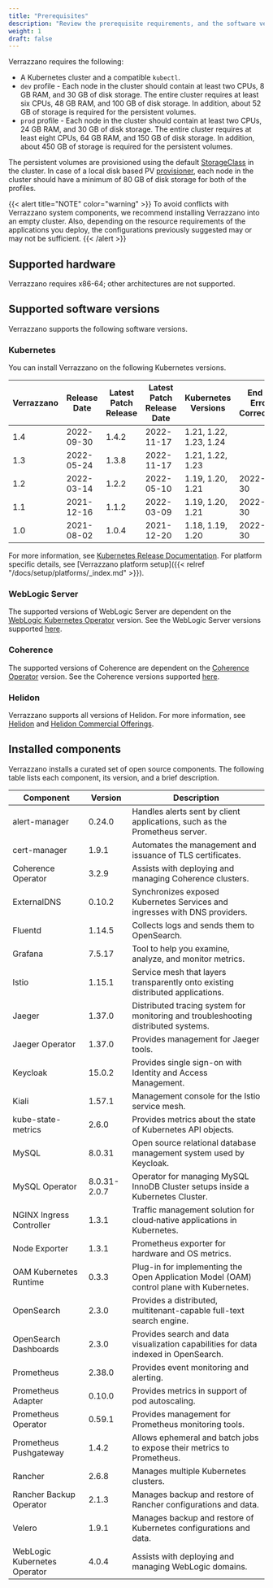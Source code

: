 ```yaml
---
title: "Prerequisites"
description: "Review the prerequisite requirements, and the software versions installed and supported by Verrazzano"
weight: 1
draft: false
---
```



Verrazzano requires the following:
- A Kubernetes cluster and a compatible `kubectl`.
- `dev` profile - Each node in the cluster should contain at least two CPUs, 8 GB RAM, and 30 GB of disk storage. The entire cluster requires at least six CPUs, 48 GB RAM, and 100 GB of disk storage. In addition, about 52 GB of storage is required for the persistent volumes.
- `prod` profile - Each node in the cluster should contain at least two CPUs, 24 GB RAM, and 30 GB of disk storage. The entire cluster requires at least eight CPUs, 64 GB RAM, and 150 GB of disk storage. In addition, about 450 GB of storage is required for the persistent volumes.

The persistent volumes are provisioned using the default [StorageClass](https://kubernetes.io/docs/tasks/administer-cluster/change-default-storage-class/) in the cluster. In case of a  local disk based PV [provisioner](https://kubernetes.io/docs/concepts/storage/storage-classes/#provisioner), each node in the cluster should have a minimum of 80 GB of disk storage for both of the profiles.

{{< alert title="NOTE" color="warning" >}}
To avoid conflicts with Verrazzano system components, we recommend installing Verrazzano into an empty cluster. Also, depending on the resource requirements of the applications you deploy, the configurations previously suggested may or may not be sufficient.
{{< /alert >}}

## Supported hardware
Verrazzano requires x86-64; other architectures are not supported.

## Supported software versions
Verrazzano supports the following software versions.

### Kubernetes
You can install Verrazzano on the following Kubernetes versions.

| Verrazzano | Release Date | Latest Patch Release | Latest Patch Release Date | Kubernetes Versions    | End of Error Correction |
|------------|--------------|----------------------|---------------------------|------------------------|-------------------------|
| 1.4        | 2022-09-30   | 1.4.2                | 2022-11-17                | 1.21, 1.22, 1.23, 1.24 |                         |
| 1.3        | 2022-05-24   | 1.3.8                | 2022-11-17                | 1.21, 1.22, 1.23       |                         |
| 1.2        | 2022-03-14   | 1.2.2                | 2022-05-10                | 1.19, 1.20, 1.21       | 2022-11-30              |
| 1.1        | 2021-12-16   | 1.1.2                | 2022-03-09                | 1.19, 1.20, 1.21       | 2022-09-30              |
| 1.0        | 2021-08-02   | 1.0.4                | 2021-12-20                | 1.18, 1.19, 1.20       | 2022-06-30              |

For more information, see [Kubernetes Release Documentation](https://kubernetes.io/releases/).
For platform specific details, see [Verrazzano platform setup]({{< relref "/docs/setup/platforms/_index.md" >}}).

### WebLogic Server
The supported versions of WebLogic Server are dependent on the [WebLogic Kubernetes Operator](https://oracle.github.io/weblogic-kubernetes-operator/) version.
See the WebLogic Server versions supported [here](https://oracle.github.io/weblogic-kubernetes-operator/introduction/prerequisites/introduction/).


### Coherence
The supported versions of Coherence are dependent on the [Coherence Operator](https://oracle.github.io/coherence-operator/docs/latest/#/about/01_overview) version.
See the Coherence versions supported [here](https://oracle.github.io/coherence-operator/docs/latest/#/docs/installation/01_installation).

### Helidon
Verrazzano supports all versions of Helidon.  For more information, see [Helidon](https://helidon.io) and
 [Helidon Commercial Offerings](https://support.oracle.com/knowledge/Middleware/2645279_1.html).

## Installed components
Verrazzano installs a curated set of open source components.  The following table lists each
component, its version, and a brief description.

| Component                    | Version      | Description                                                                              |
|------------------------------|--------------|------------------------------------------------------------------------------------------|
| alert-manager                | 0.24.0       | Handles alerts sent by client applications, such as the Prometheus server.               |
| cert-manager                 | 1.9.1        | Automates the management and issuance of TLS certificates.                               |
| Coherence Operator           | 3.2.9        | Assists with deploying and managing Coherence clusters.                                  |
| ExternalDNS                  | 0.10.2       | Synchronizes exposed Kubernetes Services and ingresses with DNS providers.               |
| Fluentd                      | 1.14.5       | Collects logs and sends them to OpenSearch.                                              |
| Grafana                      | 7.5.17       | Tool to help you examine, analyze, and monitor metrics.                                  |
| Istio                        | 1.15.1       | Service mesh that layers transparently onto existing distributed applications.           |
| Jaeger                       | 1.37.0       | Distributed tracing system for monitoring and troubleshooting distributed systems.       |
| Jaeger Operator              | 1.37.0       | Provides management for Jaeger tools.                                                    |
| Keycloak                     | 15.0.2       | Provides single sign-on with Identity and Access Management.                             |
| Kiali                        | 1.57.1       | Management console for the Istio service mesh.                                           |
| kube-state-metrics           | 2.6.0        | Provides metrics about the state of Kubernetes API objects.                              |
| MySQL                        | 8.0.31       | Open source relational database management system used by Keycloak.                      |
| MySQL Operator               | 8.0.31-2.0.7 | Operator for managing MySQL InnoDB Cluster setups inside a Kubernetes Cluster.           |
| NGINX Ingress Controller     | 1.3.1        | Traffic management solution for cloud‑native applications in Kubernetes.                 |
| Node Exporter                | 1.3.1        | Prometheus exporter for hardware and OS metrics.                                         |
| OAM Kubernetes Runtime       | 0.3.3        | Plug-in for implementing the Open Application Model (OAM) control plane with Kubernetes. |
| OpenSearch                   | 2.3.0        | Provides a distributed, multitenant-capable full-text search engine.                     |
| OpenSearch Dashboards        | 2.3.0        | Provides search and data visualization capabilities for data indexed in OpenSearch.      |
| Prometheus                   | 2.38.0       | Provides event monitoring and alerting.                                                  |
| Prometheus Adapter           | 0.10.0       | Provides metrics in support of pod autoscaling.                                          |
| Prometheus Operator          | 0.59.1       | Provides management for Prometheus monitoring tools.                                     |
| Prometheus Pushgateway       | 1.4.2        | Allows ephemeral and batch jobs to expose their metrics to Prometheus.                   |
| Rancher                      | 2.6.8        | Manages multiple Kubernetes clusters.                                                    |
| Rancher Backup Operator      | 2.1.3        | Manages backup and restore of Rancher configurations and data.                           |
| Velero                       | 1.9.1        | Manages backup and restore of Kubernetes configurations and data.                        |
| WebLogic Kubernetes Operator | 4.0.4        | Assists with deploying and managing WebLogic domains.                                    |
